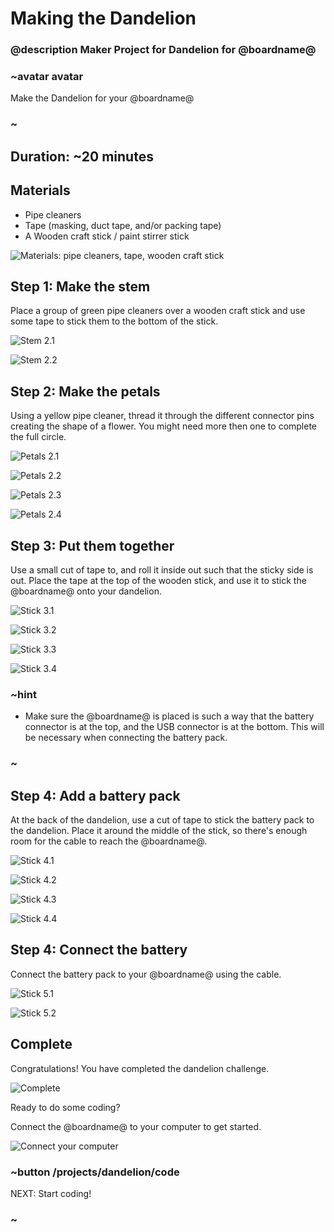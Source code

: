 # Making the Dandelion
### @description Maker Project for Dandelion for @boardname@

### ~avatar avatar

Make the Dandelion for your @boardname@

### ~

## Duration: ~20 minutes

## Materials
  * Pipe cleaners
  * Tape (masking, duct tape, and/or packing tape)
  * A Wooden craft stick / paint stirrer stick

![Materials: pipe cleaners, tape, wooden craft stick](/static/cp/projects/dandelion/materials.jpg)

## Step 1: Make the stem

Place a group of green pipe cleaners over a wooden craft stick and use some tape to stick them to the bottom of the stick. 

![Stem 2.1](/static/cp/projects/dandelion/step1.1.jpg)

![Stem 2.2](/static/cp/projects/dandelion/step1.2.jpg)

## Step 2: Make the petals

Using a yellow pipe cleaner, thread it through the different connector pins creating the shape of a flower.
You might need more then one to complete the full circle.

![Petals 2.1](/static/cp/projects/dandelion/step2.1.jpg)

![Petals 2.2](/static/cp/projects/dandelion/step2.2.jpg)

![Petals 2.3](/static/cp/projects/dandelion/step2.3.jpg)

![Petals 2.4](/static/cp/projects/dandelion/step2.4.jpg)

## Step 3: Put them together

Use a small cut of tape to, and roll it inside out such that the sticky side is out.
Place the tape at the top of the wooden stick, and use it to stick the @boardname@ onto your dandelion. 

![Stick 3.1](/static/cp/projects/dandelion/step3.1.jpg)

![Stick 3.2](/static/cp/projects/dandelion/step3.2.jpg)

![Stick 3.3](/static/cp/projects/dandelion/step3.3.jpg)

![Stick 3.4](/static/cp/projects/dandelion/step3.4.jpg)

### ~hint

   * Make sure the @boardname@ is placed is such a way that the battery connector is at the top, and the USB connector is at the bottom. This will be necessary when connecting the battery pack.

### ~

## Step 4: Add a battery pack

At the back of the dandelion, use a cut of tape to stick the battery pack to the dandelion.
Place it around the middle of the stick, so there's enough room for the cable to reach the @boardname@.

![Stick 4.1](/static/cp/projects/dandelion/step4.1.jpg)

![Stick 4.2](/static/cp/projects/dandelion/step4.2.jpg)

![Stick 4.3](/static/cp/projects/dandelion/step4.3.jpg)

![Stick 4.4](/static/cp/projects/dandelion/step4.4.jpg)

## Step 4: Connect the battery

Connect the battery pack to your @boardname@ using the cable. 

![Stick 5.1](/static/cp/projects/dandelion/step5.1.jpg)

![Stick 5.2](/static/cp/projects/dandelion/step5.2.jpg)

## Complete

Congratulations! You have completed the dandelion challenge. 

![Complete](/static/cp/projects/dandelion/complete.jpg)

Ready to do some coding?

Connect the @boardname@ to your computer to get started.

![Connect your computer](/static/cp/projects/dandelion/connect.jpg)

### ~button /projects/dandelion/code
NEXT: Start coding!
### ~